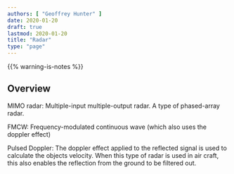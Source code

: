 ```yaml
---
authors: [ "Geoffrey Hunter" ]
date: 2020-01-20
draft: true
lastmod: 2020-01-20
title: "Radar"
type: "page"
---
```


{{% warning-is-notes %}}

## Overview

MIMO radar: Multiple-input multiple-output radar. A type of phased-array radar.

FMCW: Frequency-modulated continuous wave (which also uses the doppler effect)

Pulsed Doppler: The doppler effect applied to the reflected signal is used to calculate the objects velocity. When this type of radar is used in air craft, this also enables the reflection from the ground to be filtered out.
